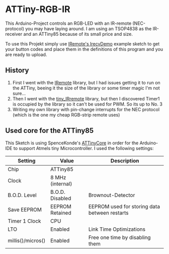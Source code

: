 # ATTiny-RGB-IR
This Arduino-Project controls an RGB-LED with an IR-remote (NEC-protocol) you may have laying around. I am using an TSOP4838 as the IR-receiver and an ATTiny85 because of its small price and size.

To use this Projekt simply use [IRemote's IrecvDemo](https://github.com/z3t0/Arduino-IRremote) example sketch to get your button codes and place them in the definitions of this program and you are ready to upload.

## History
1. First I went with the [IRemote](https://github.com/z3t0/Arduino-IRremote) library, but I had issues getting it to run on the ATTiny, beeing it the size of the library or some timer magic I'm not sure...
2. Then I went with the [tiny_IRremote](https://gist.github.com/SeeJayDee/caa9b5cc29246df44e45b8e7d1b1cdc5) library, but then I discovered Timer1 is occupied by the library so it can't be used for PWM. So its up to No. 3
3. Writing my own library with pin-change interrupts for the NEC protocol (which is the one my cheap RGB-strip remote uses)

## Used core for the ATTiny85
This Sketch is using SpenceKonde's [ATTinyCore](https://github.com/SpenceKonde/ATTinyCore) in order for the Arduino-IDE to support Atmels tiny Microcontroller. I used the following settings:

Setting           | Value            | Description
------------------|------------------|-----------------------------------------------
Chip              | ATTiny85         |   
Clock             | 8 MHz (internal) |   
B.O.D. Level      | B.O.D. Disabled  | Brownout-Detector
Save EEPROM       | EEPROM Retained  | EEPROM used for storing data between restarts
Timer 1 Clock     | CPU              |  
LTO               | Enabled          | Link Time Optimizations
millis()/micros() | Enabled          | Free one time by disabling them
